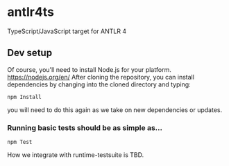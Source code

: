 # antlr4ts
TypeScript/JavaScript target for ANTLR 4

## Dev setup
Of course, you'll need to install Node.js for your platform.   https://nodejs.org/en/
After cloning the repository, you can install dependencies by changing into the cloned directory and typing:

```
npm Install
```
you will need to do this again as we take on new dependencies or updates. 

### Running basic tests should be as simple as...
```
npm Test
```
How we integrate with runtime-testsuite is TBD.
